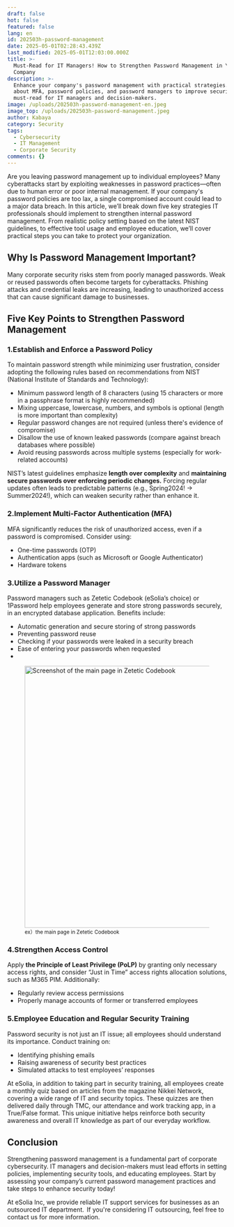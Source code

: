 ```yaml
---
draft: false
hot: false
featured: false
lang: en
id: 202503h-password-management
date: 2025-05-01T02:28:43.439Z
last_modified: 2025-05-01T12:03:00.000Z
title: >-
  Must-Read for IT Managers! How to Strengthen Password Management in Your
  Company 
description: >-
  Enhance your company's password management with practical strategies. Learn
  about MFA, password policies, and password managers to improve security. A
  must-read for IT managers and decision-makers. 
image: /uploads/202503h-password-management-en.jpeg
image_top: /uploads/202503h-password-management.jpeg
author: Kabaya
category: Security
tags:
  - Cybersecurity
  - IT Management
  - Corporate Security
comments: {}
---
```

Are you leaving password management up to individual employees? 
 Many cyberattacks start by exploiting weaknesses in password practices—often due to human error or poor internal management. If your company's password policies are too lax, a single compromised account could lead to a major data breach. 
 In this article, we’ll break down five key strategies IT professionals should implement to strengthen internal password management. From realistic policy setting based on the latest NIST guidelines, to effective tool usage and employee education, we’ll cover practical steps you can take to protect your organization. 
<!--more-->

## Why Is Password Management Important?
Many corporate security risks stem from poorly managed passwords. Weak or reused passwords often become targets for cyberattacks. Phishing attacks and credential leaks are increasing, leading to unauthorized access that can cause significant damage to businesses. 

## Five Key Points to Strengthen Password Management 

### 1.Establish and Enforce a Password Policy 
To maintain password strength while minimizing user frustration, consider adopting the following rules based on recommendations from NIST (National Institute of Standards and Technology): 

* Minimum password length of 8 characters (using 15 characters or more in a passphrase format is highly recommended)
* Mixing uppercase, lowercase, numbers, and symbols is optional (length is more important than complexity)
* Regular password changes are not required (unless there's evidence of compromise)
* Disallow the use of known leaked passwords (compare against breach databases where possible)
* Avoid reusing passwords across multiple systems (especially for work-related accounts)

NIST’s latest guidelines emphasize **length over complexity** and **maintaining secure passwords over enforcing periodic changes.** Forcing regular updates often leads to predictable patterns (e.g., Spring2024! → Summer2024!), which can weaken security rather than enhance it.

### 2.Implement Multi-Factor Authentication (MFA) 
MFA significantly reduces the risk of unauthorized access, even if a password is compromised. Consider using: 
* One-time passwords (OTP)
* Authentication apps (such as Microsoft or Google Authenticator)
* Hardware tokens

### 3.Utilize a Password Manager 
Password managers such as Zetetic Codebook (eSolia’s choice) or 1Password help employees generate and store strong passwords securely, in an encrypted database application. Benefits include: 
* Automatic generation and secure storing of strong passwords
* Preventing password reuse
* Checking if your passwords were leaked in a security breach
* Ease of entering your passwords when requested
* 
<figure class="flex flex-col justify-start items-left">
  <img alt="Screenshot of the main page in Zetetic Codebook" src="/uploads/202503h-password-management-(1).png" width="600px" transform-images="avif webp png jpeg 600@2">
<figcaption class="text-left mt-2"><small>ex）the main page in Zetetic Codebook </small></figcaption>
</figure>

### 4.Strengthen Access Control
Apply **the Principle of Least Privilege (PoLP)** by granting only necessary access rights, and consider “Just in Time” access rights allocation solutions, such as M365 PIM. 
Additionally: 
* Regularly review access permissions
* Properly manage accounts of former or transferred employees

### 5.Employee Education and Regular Security Training 
Password security is not just an IT issue; all employees should understand its importance. 
Conduct training on: 
* Identifying phishing emails
* Raising awareness of security best practices
* Simulated attacks to test employees’ responses

At eSolia, in addition to taking part in security training, all employees create a monthly quiz based on articles from the magazine Nikkei Network, covering a wide range of IT and security topics. These quizzes are then delivered daily through TMC, our attendance and work tracking app, in a True/False format. This unique initiative helps reinforce both security awareness and overall IT knowledge as part of our everyday workflow. 

## Conclusion
Strengthening password management is a fundamental part of corporate cybersecurity. IT managers and decision-makers must lead efforts in setting policies, implementing security tools, and educating employees. Start by assessing your company’s current password management practices and take steps to enhance security today! 

At eSolia Inc, we provide reliable IT support services for businesses as an outsourced IT department.  
If you're considering IT outsourcing, feel free to contact us for more information.
